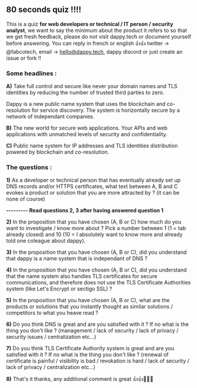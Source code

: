 ## 80 seconds quiz !!!!

This is a quiz **for web developers or technical / IT person / security analyst**, we want to say the minimum about the product it refers to so that we get fresh feedback, please do not visit dappy.tech or document yourself before answering. You can reply in french or english 👍👍 twitter -> @fabcotech, email -> hello@dappy.tech, dappy discord or just create an issue or fork !!

### Some headlines :

**A)** Take full control and secure like never your domain names and TLS identities by reducing the number of trusted third parties to zero.

Dappy is a new public name system that uses the blockchain and co-resolution for service discovery. The system is horizontally secure by a network of independant companies.

**B)** The new world for secure web applications. Your APIs and web applications with unmatched levels of security and confidentiality.

**C)** Public name system for IP addresses and TLS identities distribution powered by blockchain and co-resolution.

### The questions :

**1)** As a developer or technical person that has eventually already set up DNS records and/or HTTPS certificates, what text between A, B and C evokes a product or solution that you are more attracted by ? (it can be none of course)

**--------- Read questions 2, 3 after having answered question 1**

**2)** In the proposition that you have chosen (A, B or C) how much do you want to investigate / know more about ? Pick a number between 1 (1 = tab already closed) and 10 (10 = I absolutely want to know more and already told one coleague about dappy).

**3)** In the proposition that you have chosen (A, B or C), did you understand that dappy is a name system that is independant of DNS ?

**4)** In the proposition that you have chosen (A, B or C), did you understand that the name system also handles TLS certificates for secure communications, and therefore does not use the TLS Certificate Authorities system (like Let's Encrypt or sectigo SSL) ?

**5)** In the proposition that you have chosen (A, B or C), what are the products or solutions that you instantly thought as similar solutions / competitors to what you heave read ?

**6)** Do you think DNS is great and are you satisfied with it ? If no what is the thing you don't like ? (management / lack of security / lack of privacy / security issues / centralization etc...)

**7)** Do you think TLS Certificate Authority system is great and are you satisfied with it ? If no what is the thing you don't like ? (renewal of certificate is painful / visibility is bad / revokation is hard / lack of security / lack of privacy / centralization etc...)

**8)** That's it thanks, any additional comment is great 👍👍🦍🦍🦍

